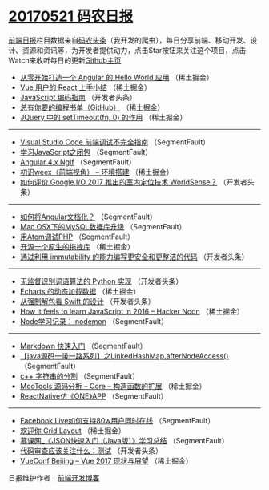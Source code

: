 # [20170521 码农日报](21.md)

[前端日报](https://qdkfweb.cn/c/news)栏目数据来自[码农头条](https://toutiao.qdkfweb.cn/)（我开发的爬虫），每日分享前端、移动开发、设计、资源和资讯等，为开发者提供动力，点击Star按钮来关注这个项目，点击Watch来收听每日的更新[Github主页](https://github.com/kujian/frontendDaily)
* [从零开始打造一个 Angular 的 Hello World 应用](https://toutiao.qdkfweb.cn/38699.html) （稀土掘金）
* [Vue 用户的 React 上手小结](https://toutiao.qdkfweb.cn/38701.html) （稀土掘金）
* [JavaScript 编码指南](https://toutiao.qdkfweb.cn/38753.html) （开发者头条）
* [总有你要的编程书单（GitHub）](https://toutiao.qdkfweb.cn/38694.html) （稀土掘金）
* [JQuery 中的 setTimeout(fn, 0) 的作用](https://toutiao.qdkfweb.cn/38695.html) （稀土掘金）

***
* [Visual Studio Code 前端调试不完全指南](https://toutiao.qdkfweb.cn/38719.html) （SegmentFault）
* [学习JavaScript之闭包](https://toutiao.qdkfweb.cn/38711.html) （SegmentFault）
* [Angular 4.x NgIf](https://toutiao.qdkfweb.cn/38722.html) （SegmentFault）
* [初识weex（前端视角） &#8211; 环境搭建](https://toutiao.qdkfweb.cn/38693.html) （稀土掘金）
* [如何评价 Google I/O 2017 推出的室内定位技术 WorldSense？](https://toutiao.qdkfweb.cn/38754.html) （开发者头条）

***
* [如何将Angular文档化？](https://toutiao.qdkfweb.cn/38714.html) （SegmentFault）
* [Mac OSX下的MySQL数据库升级](https://toutiao.qdkfweb.cn/38726.html) （SegmentFault）
* [用Atom调试PHP](https://toutiao.qdkfweb.cn/38718.html) （SegmentFault）
* [开源一个原生的拖拽库](https://toutiao.qdkfweb.cn/38700.html) （稀土掘金）
* [通过利用 immutability 的能力编写更安全和更整洁的代码](https://toutiao.qdkfweb.cn/38750.html) （开发者头条）

***
* [无监督识别词语算法的 Python 实现](https://toutiao.qdkfweb.cn/38751.html) （开发者头条）
* [Echarts 的动态加载数据](https://toutiao.qdkfweb.cn/38702.html) （稀土掘金）
* [从强制解包看 Swift 的设计](https://toutiao.qdkfweb.cn/38752.html) （开发者头条）
* [How it feels to learn JavaScript in 2016 – Hacker Noon](https://toutiao.qdkfweb.cn/38692.html) （稀土掘金）
* [Node学习记录： nodemon](https://toutiao.qdkfweb.cn/38723.html) （SegmentFault）

***
* [Markdown 快速入门](https://toutiao.qdkfweb.cn/38724.html) （SegmentFault）
* [【java源码一带一路系列】之LinkedHashMap.afterNodeAccess()](https://toutiao.qdkfweb.cn/38725.html) （SegmentFault）
* [c++ 字符串的分割](https://toutiao.qdkfweb.cn/38727.html) （SegmentFault）
* [MooTools 源码分析 &#8211; Core &#8211; 构造函数的扩展](https://toutiao.qdkfweb.cn/38698.html) （稀土掘金）
* [ReactNative仿《ONE》APP](https://toutiao.qdkfweb.cn/38720.html) （SegmentFault）

***
* [Facebook Live如何支持80w用户同时在线](https://toutiao.qdkfweb.cn/38712.html) （SegmentFault）
* [欢迎你 Grid Layout](https://toutiao.qdkfweb.cn/38696.html) （稀土掘金）
* [慕课网_《JSON快速入门（Java版）》学习总结](https://toutiao.qdkfweb.cn/38715.html) （SegmentFault）
* [代码审查应该关注什么：测试](https://toutiao.qdkfweb.cn/38749.html) （开发者头条）
* [VueConf Beijing &#8211; Vue 2017 现状与展望](https://toutiao.qdkfweb.cn/38690.html) （稀土掘金）

日报维护作者：[前端开发博客](https://qdkfweb.cn/) 
